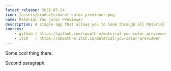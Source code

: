 ```yaml
---
latest_release: 2022-05-24
icon: /assets/products/monet-color-previewer.png
name: Material You Color Previewer
description: A simple app that allows you to look through all Material You colors.
sources:
    - github | https://github.com/smooth-e/material-you-color-previewer
    - itch   | https://smooth-e.itch.io/material-you-color-previewer
---
```


Some cool thing there.

Second paragraph.
